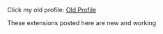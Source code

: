 Click my old profile:
<a href="https://github.com/Bextdev797">Old Profile</a>

These extensions posted here are new and working
